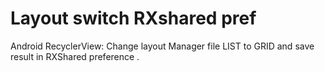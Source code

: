 # Layout switch RXshared pref

Android RecyclerView: Change layout Manager file LIST to GRID and save result in RXShared preference .

